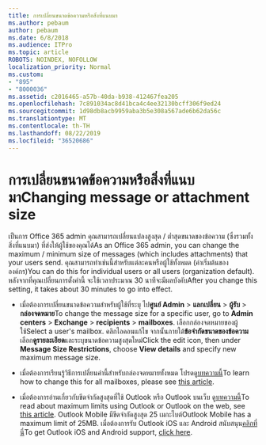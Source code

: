 ```yaml
---
title: การเปลี่ยนขนาดข้อความหรือสิ่งที่แนบมา
ms.author: pebaum
author: pebaum
ms.date: 6/8/2018
ms.audience: ITPro
ms.topic: article
ROBOTS: NOINDEX, NOFOLLOW
localization_priority: Normal
ms.custom:
- "895"
- "8000036"
ms.assetid: c2016465-a57b-40da-b938-412467fea205
ms.openlocfilehash: 7c891034ac8d41bca4c4ee32130bcff306f9ed24
ms.sourcegitcommit: 1d98db8acb9959aba3b5e308a567ade6b62da56c
ms.translationtype: MT
ms.contentlocale: th-TH
ms.lasthandoff: 08/22/2019
ms.locfileid: "36520686"
---
```

# <a name="changing-message-or-attachment-size"></a><span data-ttu-id="57b20-102">การเปลี่ยนขนาดข้อความหรือสิ่งที่แนบมา</span><span class="sxs-lookup"><span data-stu-id="57b20-102">Changing message or attachment size</span></span>

<span data-ttu-id="57b20-103">เป็นการ Office 365 admin คุณสามารถเปลี่ยนแปลงสูงสุด / ต่ำสุดขนาดของข้อความ (ซึ่งรวมทั้งสิ่งที่แนบมา) ที่ส่งให้ผู้ใช้ของคุณได้</span><span class="sxs-lookup"><span data-stu-id="57b20-103">As an Office 365 admin, you can change the maximum / minimum size of messages (which includes attachments) that your users send.</span></span> <span data-ttu-id="57b20-104">คุณสามารถทำเช่นนี้สำหรับแต่ละคนหรือผู้ใช้ทั้งหมด (ค่าเริ่มต้นขององค์กร)</span><span class="sxs-lookup"><span data-stu-id="57b20-104">You can do this for individual users or all users (organization default).</span></span> <span data-ttu-id="57b20-105">หลังจากที่คุณเปลี่ยนการตั้งค่านี้ จะใช้เวลาประมาณ 30 นาทีจะมีผลบังคับ</span><span class="sxs-lookup"><span data-stu-id="57b20-105">After you change this setting, it takes about 30 minutes to go into effect.</span></span>
  
- <span data-ttu-id="57b20-106">เมื่อต้องการเปลี่ยนขนาดข้อความสำหรับผู้ใช้ที่ระบุ ไป**ศูนย์ Admin** \> **แลกเปลี่ยน** \> **ผู้รับ** \> **กล่องจดหมาย**</span><span class="sxs-lookup"><span data-stu-id="57b20-106">To change the message size for a specific user, go to **Admin centers** \> **Exchange** \> **recipients** \> **mailboxes**.</span></span> <span data-ttu-id="57b20-107">เลือกกล่องจดหมายของผู้ใช้</span><span class="sxs-lookup"><span data-stu-id="57b20-107">Select a user's mailbox.</span></span> <span data-ttu-id="57b20-108">คลิกไอคอนแก้ไข จากนั้นภายใต้**ข้อจำกัดขนาดของข้อความ**เลือก**ดูรายละเอียด**และระบุขนาดข้อความสูงสุดใหม่</span><span class="sxs-lookup"><span data-stu-id="57b20-108">Click the edit icon, then under **Message Size Restrictions**, choose **View details** and specify new maximum message size.</span></span>

- <span data-ttu-id="57b20-109">เมื่อต้องการเรียนรู้วิธีการเปลี่ยนค่านี้สำหรับกล่องจดหมายทั้งหมด โปรดดู[บทความนี้](https://www.microsoft.com/microsoft-365/blog/2015/04/15/office-365-now-supports-larger-email-messages-up-to-150-mb/)</span><span class="sxs-lookup"><span data-stu-id="57b20-109">To learn how to change this for all mailboxes, please see [this article](https://www.microsoft.com/microsoft-365/blog/2015/04/15/office-365-now-supports-larger-email-messages-up-to-150-mb/).</span></span>

- <span data-ttu-id="57b20-110">เมื่อต้องการอ่านเกี่ยวกับขีดจำกัดสูงสุดที่ใช้ Outlook หรือ Outlook บนเว็บ ดู[บทความนี้](https://technet.microsoft.com/library/exchange-online-limits.aspx#MessageLimits)</span><span class="sxs-lookup"><span data-stu-id="57b20-110">To read about maximum limits using Outlook or Outlook on the web, see [this article](https://technet.microsoft.com/library/exchange-online-limits.aspx#MessageLimits).</span></span> <span data-ttu-id="57b20-111">Outlook Mobile มีขีดจำกัดสูงสุด 25 เมกะไบต์</span><span class="sxs-lookup"><span data-stu-id="57b20-111">Outlook Mobile has a maximum limit of 25MB.</span></span> <span data-ttu-id="57b20-112">เมื่อต้องการรับ Outlook iOS และ Android สนับสนุน[คลิกที่นี่](https://support.office.com/article/Get-in-app-help-for-Outlook-for-iOS-and-Android-218a22d1-9fa5-4889-b689-de1c63493243)</span><span class="sxs-lookup"><span data-stu-id="57b20-112">To get Outlook iOS and Android support, [click here](https://support.office.com/article/Get-in-app-help-for-Outlook-for-iOS-and-Android-218a22d1-9fa5-4889-b689-de1c63493243).</span></span>

